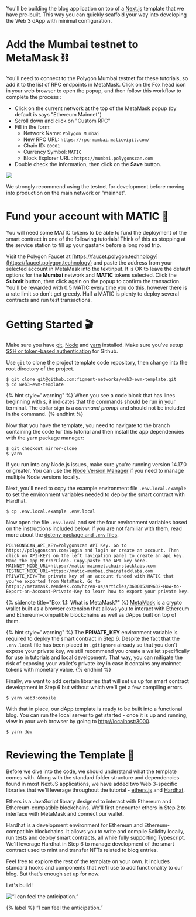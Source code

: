 You'll be building the blog application on top of a [Next.js](https://nextjs.org/) template that we have pre-built. This way you can quickly scaffold your way into developing the Web 3 dApp with minimal configuration.

# Add the Mumbai testnet to MetaMask ⛓

You'll need to connect to the Polygon Mumbai testnet for these tutorials, so add it to the list of RPC endpoints in MetaMask. Click on the Fox head icon in your web browser to open the popup, and then follow this workflow to complete the process :

- Click on the current network at the top of the MetaMask popup (by default is says "Ethereum Mainnet")
- Scroll down and click on "Custom RPC"
- Fill in the form:
  - Network Name: `Polygon Mumbai`
  - New RPC URL: `https://rpc-mumbai.maticvigil.com/`
  - Chain ID: `80001`
  - Currency Symbol: `MATIC`
  - Block Explorer URL : `https://mumbai.polygonscan.com`
- Double check the information, then click on the **Save** button.

![](https://raw.githubusercontent.com/figment-networks/learn-web3-dapp/main/markdown/__images__/polygon/add_mumbai.png?raw=true)

We strongly recommend using the testnet for development before moving into production on the main network or "mainnet".

# Fund your account with MATIC 🤑

You will need some MATIC tokens to be able to fund the deployment of the smart contract in one of the following tutorials! Think of this as stopping at the service station to fill up your gastank before a long road trip.

Visit the Polygon Faucet at [https://faucet.polygon.technology](https://faucet.polygon.technology) and paste the address from your selected account in MetaMask into the textinput. It is OK to leave the default options for the **Mumbai** network and **MATIC** tokens selected. 
Click the **Submit** button, then click again on the popup to confirm the transaction. You'll be rewarded with 0.5 MATIC every time you do this, however there is a rate limit so don't get greedy. Half a MATIC is plenty to deploy several contracts and run test transactions.

# Getting Started 🎬

Make sure you have [git](https://git-scm.com/book/en/v2/Getting-Started-Installing-Git), [Node](https://nodejs.org/en/) and [yarn](https://yarnpkg.com/getting-started/install) installed. Make sure you've setup [SSH or token-based authentication](https://github.blog/2020-12-15-token-authentication-requirements-for-git-operations/) for Github. 

Use `git` to clone the project template code repository, then change into the root directory of the project. 

```text
$ git clone git@github.com:figment-networks/web3-evm-template.git
$ cd web3-evm-template
```

{% hint style="warning" %}
When you see a code block that has lines beginning with `$`, it indicates that the commands should be run in your terminal. The dollar sign is a _command prompt_ and should not be included in the command.
{% endhint %}

Now that you have the template, you need to navigate to the branch containing the code for this tutorial and then install the app dependencies with the yarn package manager:

```text
$ git checkout mirror-clone
$ yarn
```

If you run into any Node.js issues, make sure you're running version 14.17.0 or greater. You can use the [Node Version Manager](https://github.com/nvm-sh/nvm) if you need to manage multiple Node versions locally.

Next, you'll need to copy the example environment file `.env.local.example` to set the environment variables needed to deploy the smart contract with Hardhat.

```text
$ cp .env.local.example .env.local
```

Now open the file `.env.local` and set the four environment variables based on the instructions included below. If you are not familiar with them, read more about the [dotenv package and `.env` files](https://docs.figment.io/network-documentation/extra-guides/dotenv-and-.env).

```text
POLYGONSCAN_API_KEY=Polygonscan API Key. Go to https://polygonscan.com/login and login or create an account. Then click on API-KEYs on the left navigation panel to create an api key. Name the app MirrorClone. Copy-paste the API key here.
MAINNET_NODE_URL=https://matic-mainnet.chainstacklabs.com
TESTNET_NODE_URL=https://matic-mumbai.chainstacklabs.com
PRIVATE_KEY=The private key of an account funded with MATIC that you've exported from MetaMask. Go to https://metamask.zendesk.com/hc/en-us/articles/360015289632-How-to-Export-an-Account-Private-Key to learn how to export your private key.
```

{% sidenote title="Box 1.1: What is MetaMask?" %}
[MetaMask](https://metamask.io/) is a crypto wallet built as a browser extension that allows you to interact with Ethereum and Ethereum-compatible blockchains as well as dApps built on top of them.

{% hint style="warning" %}
The **PRIVATE_KEY** environment variable is required to deploy the smart contract in Step 6. Despite the fact that the `.env.local` file has been placed in `.gitignore` already so that you don't expose your private key, we still recommend you create a wallet specifically for use in tutorials and local development. That way, you can mitigate the risk of exposing your wallet's private key in case it contains any mainnet tokens with monetary value.
{% endhint %}

Finally, we want to add certain libraries that will set us up for smart contract development in Step 6 but without which we'll get a few compiling errors. 

```text
$ yarn web3:compile
```

With that in place, our dApp template is ready to be built into a functional blog. You can run the local server to get started - once it is up and running, view in your web browser by going to [http://localhost:3000](http://localhost:3000).

```text
$ yarn dev
```

# Reviewing the Template 🧐

Before we dive into the code, we should understand what the template comes with. Along with the standard folder structure and dependencies found in most NextJS applications, we have added two Web 3-specific libraries that we'll leverage throughout the tutorial - [ethers.js](https://docs.ethers.io/) and [Hardhat](https://hardhat.org/).

Ethers is a JavaScript library designed to interact with Ethereum and Ethereum-compatible blockchains. We'll first encounter ethers in Step 2 to interface with MetaMask and connect our wallet.

Hardhat is a development environment for Ethereum and Ethereum-compatible blockchains. It allows you to write and compile Solidity locally, run tests and deploy smart contracts, all while fully supporting Typescript. We'll leverage Hardhat in Step 6 to manage development of the smart contract used to mint and transfer NFTs related to blog entries.

Feel free to explore the rest of the template on your own. It includes standard hooks and components that we'll use to add functionality to our blog. But that's enough set up for now.

Let's build!

![“I can feel the anticipation.”](https://raw.githubusercontent.com/figment-networks/learn-tutorials/mirror-tutorial/mirror/assets/lego.jpeg?raw=true)

{% label %}
“I can feel the anticipation.”
